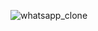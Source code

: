  ![whatsapp_clone](https://github.com/sarathnakka/Whatsapp-Clone/assets/101663778/721c2e44-b1c5-467f-9932-bf83e0388d2b)
